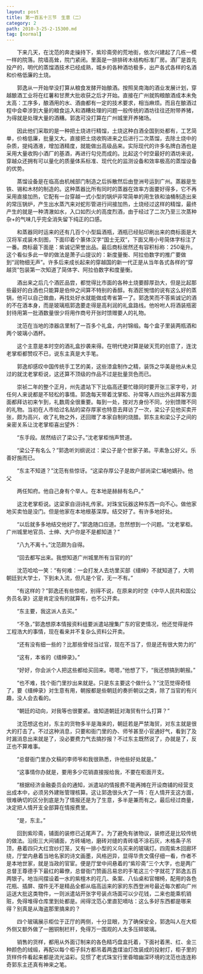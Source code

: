 ```yaml
---
layout: post
title: 第一百五十三节　生意（二）
category: 2
path: 2010-3-25-2-15300.md
tag: [normal]
---
```


　　下来几天，在沈范的奔走操持下，紫珍斋旁的荒地街，依次兴建起了几栋一模一样的院落。院墙高耸，院门紧闭。里面是一排排砖木结构标准厂房。酒厂是首先投产的，明代的蒸馏酒技术已经成熟，城乡的各种酒坊极多，出产各式各样的名酒和价格低廉的土烧。

　　郭逸从一开始举没打算从粮食发酵开始酿酒。按照吴南海的酒业发展计划，穿越酿酒工业将在红薯和甘蔗大批收获之后才开始。直接在广州就购粮酿酒成本未免太高：工序多，酿酒用的水、酒曲都有一定的技术要求，相当麻烦。而且在酿酒过程中会牵涉到大量的粮食运入和酒糟处理的问题一般传统的酒坊往往还附带养猪，为得就是处理大量的酒糟。郭逸可没打算在广州城里开养猪场。

　　因此他们采取的是一种把土烧进行精馏，土烧这种白酒全国到处都有，工艺简单，价格低廉，批量又大。直接把土烧收购进来之后进行二次蒸馏，去除土烧中的杂质，提纯酒液，增加酒精度，就能做出高级品来。实际现代的许多名牌白酒也是采用大量收购小酒厂的基酒，再进行勾兑而成的。比起这个时空最好的酒坊来说，穿越众还拥有可以量化的质量体系标准、现代化的监测设备和效率极高的蒸馏设备的优势。

　　蒸馏设备是在临高由机械部门制造之后拆散然后由登洲号运到广州。蒸器是生铁、锡和木材的制造的。这种蒸器比所有同时的蒸器在效率方面要好得多，它不再采用直接加热，它配有一台穿越一式小型的锅炉非常简单的用生铁和油桶制造出来的常压锅炉，产生出水蒸汽来对蛇形管进行间接加热，土烧经过这样的精馏，最终产生的就是一种清澈如水，入口如烈火的高度烈酒，由于经过了二次乃至三次蒸种杂+的气味几乎完全消失留下纯正的口感。

　　和蒸器同时运来的还有几百个小型扁酒瓶，酒瓶已经贴印刷出来的商标面是大汉将军戎装木刻图，下面印着个篆体汉字“国士无双”，下面又用小号简体字标注了一番。商标最下面是：紫诚记荣誉出品。最后商标居然还有容积标称：250毫升。这个看似多此一举的做法是萧子山提议的：新度量衡、阿拉伯数字的推广要做到“润物细无声”。许多后来成长起来的穿越国的新一代正是从当年各式各样的“穿越货”包装第一次知道了简体字、阿拉伯数字和度量衡。

　　酒出来之后几个酒匠品尝，都觉得比市面的各种土烧要醇厚劲大，但是比起那些最好的白酒也只能算是伯仲之间算不特别的香醇。有酒匠惋惜的说有这么好的蒸锅，他可以自己做曲，再找处好水就能做成粤省第一了。郭逸笑而不答紫诚记的酒的不在酒本身，而是玻璃瓶郭逸要走得是高利润的礼盒路线。他吩咐人将酒装瓶密封待用第一批酒数量很少将用作商号开张时馈赠要人的礼物。

　　沈范在当地的漆器店里制了一百多个礼盒，内衬锦缎。每个盒子里装两瓶酒和两个玻璃小酒杯。

　　这个主意是本时空的酒礼盒抄袭来得。在明代绝对算是破天荒的创意了，连沈老掌柜都赞叹不已，说东主真是大手笔。

　　郭逸却感叹中国传统手工艺的美，这些漆盒制作之精，装饰之华美是他从未见过的就沈老掌柜说，这还算不顶级的作品不过是批量货色而已。

　　崇祯二年的整个正月，州先遣站下下比临高还要忙碌同时要开张三家字号，对任何人来说都是不轻松的事情。郭逸每天带着沈掌柜、孙常等人四出外出拜客方面面都拜访初来乍到，礼数周全很重要。每到一处，按对方身份不同，分别馈赠不同的礼物。当初在人市给过名贴的梁存厚家也特意去拜访了一次，梁公子见他买卖开张，颇为高兴，收了礼物之外，还回赠了本家自制的烧腊。郭东主和梁公子之间的亲密关系让沈老掌柜喜出望外：

　　“东手段。居然结识了梁公子。”沈老掌柜悄声赞道。

　　“梁公子有名么？”郭逸听刘纲说过：梁公子是个世家子弟。平素急公好义。乐善好施而已。

　　“东主不知道？”沈范有些惊讶。“这梁存厚公子是故户部尚梁仁埔地嫡孙。他父

　　两任知府。他自己身有个举人。在本地是赫赫有名户。”

　　这沈老掌柜说。这梁家自诩诗礼传家。对珠宝玩器这种东西一向不心。做他家地买卖怕是没门。但是他家在本地根基深厚。结交好了。有许多地好处。

　　“以后就多多地结交他好了。”郭逸随口应道。忽然想到一个问题。“沈老掌柜。广州城里地官员、士绅、大户你是不是都知道？”

　　“八九不离十。”沈范颇为自得。

　　“回去都写出来。我想知道广州城里所有当官的的”

　　沈范哈哈一笑：“有何难：一会打发人去坊里买部《缙绅》不就知道了，大明朝廷到大学士，下到未入流，但凡是个官，无一不有。”

　　“有这样的？”郭逸还有些惊呢，别得不说，在原来的时空《中华人民共和国公务员名录》这是肯定没有的就算有，也不公开卖。

　　“东主要，我这派人去买。”

　　“不急，”郭逸想原本情报资料组要派遣站搜集广东的官吏情况，他还觉得是件工程浩大的事情，现在看来并不复杂么资料公开卖。

　　“还有没有细一些的？比那些曾经当过官，现在不当了，但是还有很大势力的”

　　“这有，本省的《缙绅录》。”

　　“好好，你会派个人把这些都给买回来。嗯嗯，”他想了下，“我还想搞到朝报。”

　　“也不难，找个衙门里抄出来就是。只是东主要这个做什么？”沈范觉得奇怪了，要《缙绅录》对生意有用，朝报都是些朝廷的奏折朝议之类，除了当官的有兴趣，没人会去看的。

　　“朝廷的动向，对我等也很要紧。谁知道朝廷对海贸有什么打算？”

　　沈范想这也对，东主的货物多半是海来的，朝廷若是严禁海贸，对东主就是很大的打击了。不过这种消息，只要和衙门里的办、师爷甚至小官通好气，看到了及时漏消息出来就是了，没必要费力气去搞抄报？不过东主既然说了，办就是了，反正也不算难事。

　　“总督衙门里办文稿的李师爷和我很熟悉，许他些好处就是。”

　　“这事情你办就是，要用多少花销直接报给我，不要在柜面开支。

　　”根据经济金融委员会的通知，派遣站的情报费不能再摊在开设商铺的经营支出成本中，必须另外建账管理核算。这让郭逸很头大了一阵：在人情开支这方面，很难确切的区分到底是为了情报还是为了生意，多半是兼而有之。最后经过商量，决定把人情开支全部算在情报费里。

　　“是，东主。”

　　回到紫珍斋，铺面的装修已近尾声了。为了避免有骇物议，装修还是比较传统的做法。沿街三大间铺面，方砖埔地，磨砖对缝的青砖墙不涂石灰，木格条子吊顶，悬着四只大红宫纱灯笼，又有一排小型的义乌买来的玻璃灯。四周紫木回廊环绕，厅堂内悬着当地名家的诗文画墨，风格迥异，显得华贵文儒仔细一看，作者不是本地世家，就是当政的官宦。便是厅堂中间悬着的“紫珍斋”三个大字，也是两广总督王尊德手下最红的幕僚，总督衙门赞画吕易忠的手笔这三个字就花了郭逸五百两银子。地当间摆设着一水的紫檀木的花几、条案、八仙桌和官帽椅，配用的各色花瓶、插屏、摆件无不是精品全都从临高运来的家的东西登洲号最近每次都向广州运送大批这类物件，一则派遣站开张字号装点场面可以少花钱，二来也能乘机销赃，免得堆得仓库里到处都是。闹得沈范心里直犯嘀咕：这么多好东西都是哪来得？别真是从海盗那里搞来的？

　　四个玻璃展示柜位于正厅的两侧，十分显眼，为了确保安全，郭逸叫人在大柜外侧又额外做了一圈铜制栏杆，免得万一围观的人太多压碎玻璃。

　　销售的货样，都用从外面订制来的各色精巧盘盒托着，下面衬着黑、红、金三种颜色的绒缎，再配以每个柜子斜方都吊着两盏煤油灯改装成的投射灯，柜子里的货样件件看起来都是流光溢彩。见惯了老式珠宝行里昏暗幽深环境的沈范也连连称奇郭东主还真有神来之笔。